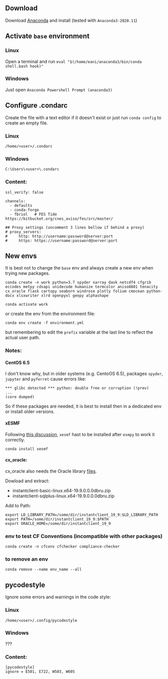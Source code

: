 ## Download
Download [Anaconda](https://www.anaconda.com/products/individual#Downloads) and install (tested with `Anaconda3-2020.11`)

## Activate `base` environment

### Linux
Open a terminal and run `eval "$(/home/eani/anaconda3/bin/conda shell.bash hook)"`

### Windows
Just open `Anaconda Powershell Prompt (anaconda3)`

## Configure .condarc
Create the file with a text editor if it doesn't exist or just run `conda config` to create an empty file.

### Linux
`/home/<user>/.condarc`

### Windows
`C:\Users\<user>\.condarc`

### Content:
```
ssl_verify: false

channels:
  - defaults
  - conda-forge
  - fbriol   # FES Tide https://bitbucket.org/cnes_aviso/fes/src/master/

## Proxy settings (uncomment 3 lines bellow if behind a proxy)
# proxy_servers:
#     http: http://username:password@server:port
#     https: https://username:password@server:port
```

## New envs

It is best not to change the `base` env and always create a new env when trying new packages.

`conda create -n work python=3.7 spyder xarray dask netcdf4 cfgrib eccodes metpy cdsapi unidecode humanize termcolor aniso8601 tenacity cx_oracle flask cartopy seaborn windrose plotly folium cmocean python-docx xlsxwriter xlrd openpyxl geopy alphashape`

`conda activate work`

or create the env from the environment file:

`conda env create -f environment.yml`

but remembering to edit the `prefix` variable at the last line to reflect the actual user path.

### Notes:

#### CentOS 6.5
I don't know why, but in older systems (e.g. CentoOS 6.5), packages `spyder`, `jupyter` and `pyferret` cause errors like:
```
*** glibc detected *** python: double free or corruption (!prev)
...
(core dumped)
```
So if these packages are needed, it is best to install then in a dedicated env or install older versions.

#### xESMF

Following [this discussion](https://github.com/JiaweiZhuang/xESMF/issues/47), `xesmf` hast to be installed after `esmpy` to work it correctly.

`conda install xesmf`

#### cx_oracle:
cx_oracle also needs the Oracle library [files](http://www.oracle.com/technetwork/topics/linuxx86-64soft-092277.html).

Dowload and extract:
- instantclient-basic-linux.x64-19.9.0.0.0dbru.zip
- instantclient-sqlplus-linux.x64-19.9.0.0.0dbru.zip

Add to Path:
```
export LD_LIBRARY_PATH=/some/dir/instantclient_19_9:$LD_LIBRARY_PATH
export PATH=/some/dir/instantclient_19_9:$PATH
export ORACLE_HOME=/some/dir/instantclient_19_9
```

### env to test CF Conventions (incompatible with other packages)
`conda create -n cfconv cfchecker compliance-checker`

### to remove an env
```
conda remove --name env_name --all
```

## pycodestyle
Ignore some errors and warnings in the code style:

### Linux 
`/home/<user>/.config/pycodestyle`

### Windows
???

### Content:
```
[pycodestyle]
ignore = E501, E722, W503, W605
```
